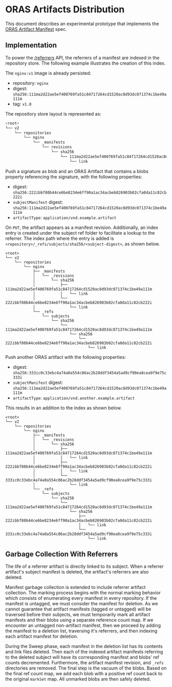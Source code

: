# ORAS Artifacts Distribution

This document describes an experimental prototype that implements the
[ORAS Artifact Manifest](https://github.com/oras-project/artifacts-spec) spec.

## Implementation

To power the [/referrers](https://github.com/oras-project/artifacts-spec/blob/main/manifest-referrers-api.md) API, the
referrers of a manifest are indexed in the repository store. The following example illustrates the creation of this
index.

The `nginx:v1` image is already persisted:

- repository: `nginx`
- digest: `sha256:111ma2d22ae5ef400769fa51c84717264cd1520ac8d93dc071374c1be49a111m`
- tag: `v1.0`

The repository store layout is represented as:

```bash
<root>
└── v2
    └── repositories
        └── nginx
            └── _manifests
                └── revisions
                    └── sha256
                        └── 111ma2d22ae5ef400769fa51c84717264cd1520ac8d93dc071374c1be49a111m
                            └── link
```

Push a signature as blob and an ORAS Artifact that contains a blobs property referencing the signature, with the
following properties:

- digest: `sha256:222ibbf80b44ce6be8234e6ff90a1ac34acbeb826903b02cfa0da11c82cb222i`
- `subjectManifest` digest: `sha256:111ma2d22ae5ef400769fa51c84717264cd1520ac8d93dc071374c1be49a111m`
- `artifactType`: `application/vnd.example.artifact`

On `PUT`, the artifact appears as a manifest revision. Additionally, an index entry is created under
the subject ref folder to facilitate a lookup to the referrer. The index path where the entry is added is
`<repository>/_refs/subjects/sha256/<subject-digest>`, as shown below.

```
<root>
└── v2
    └── repositories
        └── nginx
            ├── _manifests
            │   └── _revisions
            │       └── sha256
            │           ├── 111ma2d22ae5ef400769fa51c84717264cd1520ac8d93dc071374c1be49a111m
            │           │   └── link
            │           └── 222ibbf80b44ce6be8234e6ff90a1ac34acbeb826903b02cfa0da11c82cb222i
            │               └── link
            └── _refs
                └── subjects
                    └── sha256
                        └── 111ma2d22ae5ef400769fa51c84717264cd1520ac8d93dc071374c1be49a111m
                            └── sha256
                                └── 222ibbf80b44ce6be8234e6ff90a1ac34acbeb826903b02cfa0da11c82cb222i
                                    └── link
```

Push another ORAS artifact with the following properties:

- digest: `sha256:333ic0c33ebc4a74a0a554c86ac2b28ddf3454a5ad9cf90ea8cea9f9e75c333i`
- `subjectManifest` digest: `sha256:111ma2d22ae5ef400769fa51c84717264cd1520ac8d93dc071374c1be49a111m`
- `artifactType`: `application/vnd.another.example.artifact`

This results in an addition to the index as shown below.

```
<root>
└── v2
    └── repositories
        └── nginx
            ├── _manifests
            │   └── _revisions
            │       └── sha256
            │           ├── 111ma2d22ae5ef400769fa51c84717264cd1520ac8d93dc071374c1be49a111m
            │           │   └── link
            │           ├── 222ibbf80b44ce6be8234e6ff90a1ac34acbeb826903b02cfa0da11c82cb222i
            │           │   └── link
            │           └── 333ic0c33ebc4a74a0a554c86ac2b28ddf3454a5ad9cf90ea8cea9f9e75c333i
            │               └── link
            └── _refs
                └── subjects
                    └── sha256
                        └── 111ma2d22ae5ef400769fa51c84717264cd1520ac8d93dc071374c1be49a111m
                            └── sha256
                                ├── 222ibbf80b44ce6be8234e6ff90a1ac34acbeb826903b02cfa0da11c82cb222i
                                │   └── link
                                └── 333ic0c33ebc4a74a0a554c86ac2b28ddf3454a5ad9cf90ea8cea9f9e75c333i
                                    └── link
```

## Garbage Collection With Referrers

The life of a referrer artifact is directly linked to its subject. When a referrer artifact's subject manifest is deleted, the artifact's referrers are also deleted. 

Manifest garbage collection is extended to include referrer artifact collection. The marking process begins with the normal marking behavior which consists of enumerating every manifest in every repository. If the manifest is untagged, we must consider the manifest for deletion. As we cannot guarantee that artifact manifests (tagged or untagged) will be traversed before their subjects, we must temporarily mark all artifact manifests and their blobs using a separate reference count map. If we encounter an untagged non-artifact manifest, then we proceed by adding the manifest to a deletion list, traversing it's referrers, and then indexing each artifact manifest for deletion.

During the Sweep phase, each manifest in the deletion list has its contents and link files deleted. Then each of the indexed artifact manifests referring to the deleted subject will have its corresponding manifest and blobs' ref counts decremented. Furthermore, the artifact manifest revision, and `_refs` directories are removed. The final step is the vacuum of the blobs. Based on the final ref count map, we add each blob with a positive ref count back to the original `markSet` map. All unmarked blobs are then safely deleted.